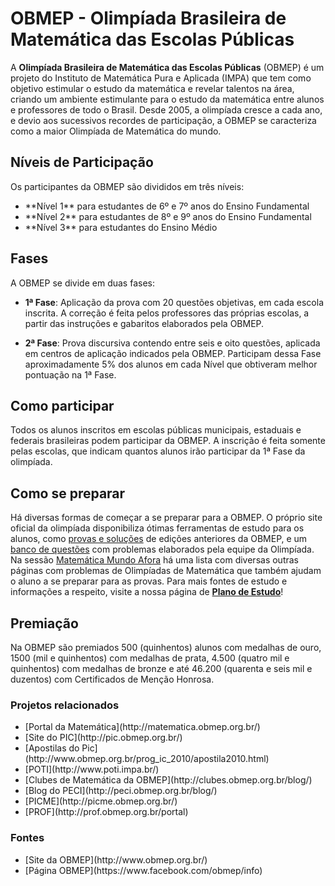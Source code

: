 # OBMEP - Olimpíada Brasileira de Matemática das Escolas Públicas

A **Olimpíada Brasileira de Matemática das Escolas Públicas** (OBMEP) é um projeto do Instituto de Matemática Pura e Aplicada (IMPA) que tem como objetivo estimular o estudo da matemática e revelar talentos na área, criando um ambiente estimulante para o estudo da matemática entre alunos e professores de todo o Brasil. Desde 2005, a olimpíada cresce a cada ano, e devio aos sucessivos recordes de participação, a OBMEP se caracteriza como a maior Olimpíada de Matemática do mundo.

<section class="wow">

<h2>Níveis de Participação</h2>

Os participantes da OBMEP  são divididos em três níveis:

<ul>
	<li>**Nível 1** para estudantes de 6º e 7º anos do Ensino Fundamental</li>
	<li>**Nível 2** para estudantes de 8º e 9º anos do Ensino Fundamental</li>
	<li>**Nível 3** para estudantes do Ensino Médio</li>
</ul>

</section>

## Fases

A OBMEP se divide em duas fases:

- **1ª Fase**: Aplicação da prova com 20 questões objetivas, em cada escola inscrita. A correção é feita pelos professores das próprias escolas, a partir das instruções e gabaritos elaborados pela OBMEP.

- **2ª Fase**: Prova discursiva contendo entre seis e oito questões, aplicada em centros de aplicação indicados pela OBMEP. Participam dessa Fase aproximadamente 5% dos alunos em cada Nível que obtiveram melhor pontuação na 1ª Fase.

## Como participar

Todos os alunos inscritos em escolas públicas municipais, estaduais e federais brasileiras podem participar da OBMEP. A inscrição é feita somente pelas escolas, que indicam quantos alunos irão participar da 1ª Fase da olimpíada.

## Como se preparar

Há diversas formas de começar a se preparar para a OBMEP. O próprio site oficial da olimpíada disponibiliza ótimas ferramentas de estudo para os alunos, como [provas e soluções](http://www.obmep.org.br/provas.htm) de edições anteriores da OBMEP, e um [banco de questões](http://www.obmep.org.br/banco.html) com problemas elaborados pela equipe da Olimpíada. Na sessão [Matemática Mundo Afora](http://www.obmep.org.br/para_saber_mais/matematica_mundo_a_fora.ht) há uma lista com diversas outras páginas com problemas de Olimpíadas de Matemática que também ajudam o aluno a se preparar para as provas. Para mais fontes de estudo e informações a respeito, visite a nossa página de [**Plano de Estudo**]()!

## Premiação

Na OBMEP são premiados 500 (quinhentos) alunos com medalhas de ouro, 1500 (mil e quinhentos) com medalhas de prata, 4.500 (quatro mil e quinhentos) com medalhas de bronze e até 46.200 (quarenta e seis mil e duzentos) com Certificados de Menção Honrosa.

<section class="notes">

<h3>Projetos relacionados</h3>

<ul>
	<li>[Portal da Matemática](http://matematica.obmep.org.br/)</li>
	<li>[Site do PIC](http://pic.obmep.org.br/)</li>
	<li>[Apostilas do Pic](http://www.obmep.org.br/prog_ic_2010/apostila2010.html)</li>
	<li>[POTI](http://www.poti.impa.br/)</li>
	<li>[Clubes de Matemática da OBMEP](http://clubes.obmep.org.br/blog/)</li>
	<li>[Blog do PECI](http://peci.obmep.org.br/blog/)</li>
	<li>[PICME](http://picme.obmep.org.br/)</li>
	<li>[PROF](http://prof.obmep.org.br/portal)</li>
</ul>

<h3>Fontes</h3>

<ul>
	<li>[Site da OBMEP](http://www.obmep.org.br/)</li>
	<li>[Página OBMEP](https://www.facebook.com/obmep/info)</li>
</ul>

</section>